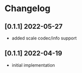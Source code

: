 # Changelog

## [0.1.1] 2022-05-27
- added scale codec/info support

## [0.1.1] 2022-04-19
- initial implementation